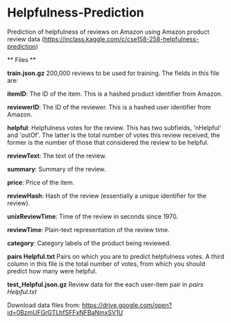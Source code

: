 # Helpfulness-Prediction
Prediction of helpfulness of reviews on Amazon using Amazon product review data (https://inclass.kaggle.com/c/cse158-258-helpfulness-prediction)


** Files **

**train.json.gz** 200,000 reviews to be used for training. The fields in this file are:

**itemID**: The ID of the item. This is a hashed product identifier from Amazon.

**reviewerID**: The ID of the reviewer. This is a hashed user identifier from Amazon.

**helpful**: Helpfulness votes for the review. This has two subfields, 'nHelpful' and 'outOf'. The latter is
the total number of votes this review received, the former is the number of those that considered
the review to be helpful.

**reviewText**: The text of the review.

**summary**: Summary of the review.

**price**: Price of the item.

**reviewHash**: Hash of the review (essentially a unique identifier for the review).

**unixReviewTime**: Time of the review in seconds since 1970.

**reviewTime**: Plain-text representation of the review time.

**category**: Category labels of the product being reviewed.

**pairs Helpful.txt** Pairs on which you are to predict helpfulness votes. A third column in this file is the total
number of votes, from which you should predict how many were helpful.

**test_Helpful.json.gz** Review data for the each user-item pair in *pairs Helpful.txt*

Download data files from: https://drive.google.com/open?id=0BzmUFGrGTLhfSFFxNFBaNmxSV1U
